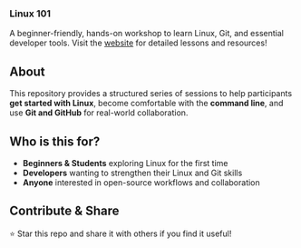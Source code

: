 ### **Linux 101**

A beginner-friendly, hands-on workshop to learn Linux, Git, and essential developer tools. Visit the [website](https://krishnatejavedula.github.io/linux-101/) for detailed lessons and resources!


## **About**

This repository provides a structured series of sessions to help participants **get started with Linux**, become comfortable with the **command line**, and use **Git and GitHub** for real-world collaboration.

## **Who is this for?**

* **Beginners & Students** exploring Linux for the first time
* **Developers** wanting to strengthen their Linux and Git skills
* **Anyone** interested in open-source workflows and collaboration

## **Contribute & Share**

⭐ Star this repo and share it with others if you find it useful!